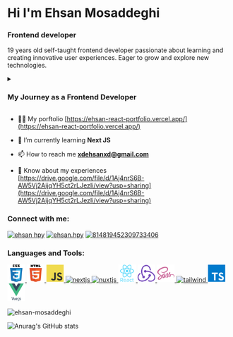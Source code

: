 <h1 >Hi I'm Ehsan Mosaddeghi</h1>
<h3 >Frontend developer</h3>

<p>
  19 years old self-taught frontend developer passionate about learning and creating innovative user experiences. Eager to grow and explore new technologies.
</p>

<details>
<summary><h3>My Journey as a Frontend Developer</h3></summary>
My fascination with frontend development began when I was just 16. I that I had a creative streak and a passion for working with design and colors. As I delved deeper into the world of coding, I realized that frontend development was the perfect blend of art and technology. I found myself drawn to the idea of bringing designs to life, creating interactive experiences, and making a visual impact. It was then that I knew I wanted to pursue a career in frontend development, and I've been hooked ever since!
</details>


- 👨‍💻 My porftolio [https://ehsan-react-portfolio.vercel.app/](https://ehsan-react-portfolio.vercel.app/)
  
- 🌱 I’m currently learning **Next JS**

- 📫 How to reach me **xdehsanxd@gmail.com**

- 📄 Know about my experiences [https://drive.google.com/file/d/1Aj4nrS6B-AW5Vj2AijqYH5ct2rLJezIi/view?usp=sharing](https://drive.google.com/file/d/1Aj4nrS6B-AW5Vj2AijqYH5ct2rLJezIi/view?usp=sharing)


<h3 align="left">Connect with me:</h3>
<p align="left">
<a href="https://linkedin.com/in/ehsan hpy" target="blank"><img align="center" src="https://raw.githubusercontent.com/rahuldkjain/github-profile-readme-generator/master/src/images/icons/Social/linked-in-alt.svg" alt="ehsan hpy" height="30" width="40" /></a>
<a href="https://instagram.com/ehsan.hpy" target="blank"><img align="center" src="https://raw.githubusercontent.com/rahuldkjain/github-profile-readme-generator/master/src/images/icons/Social/instagram.svg" alt="ehsan.hpy" height="30" width="40" /></a>
<a href="https://discord.gg/814819452309733406" target="blank"><img align="center" src="https://raw.githubusercontent.com/rahuldkjain/github-profile-readme-generator/master/src/images/icons/Social/discord.svg" alt="814819452309733406" height="30" width="40" /></a>
</p>

<h3 align="left">Languages and Tools:</h3>
<p align="left"> <a href="https://www.w3schools.com/css/" target="_blank" rel="noreferrer"> <img src="https://raw.githubusercontent.com/devicons/devicon/master/icons/css3/css3-original-wordmark.svg" alt="css3" width="40" height="40"/> </a> <a href="https://www.w3.org/html/" target="_blank" rel="noreferrer"> <img src="https://raw.githubusercontent.com/devicons/devicon/master/icons/html5/html5-original-wordmark.svg" alt="html5" width="40" height="40"/> </a> <a href="https://developer.mozilla.org/en-US/docs/Web/JavaScript" target="_blank" rel="noreferrer"> <img src="https://raw.githubusercontent.com/devicons/devicon/master/icons/javascript/javascript-original.svg" alt="javascript" width="40" height="40"/> </a> <a href="https://nextjs.org/" target="_blank" rel="noreferrer"> <img src="https://cdn.worldvectorlogo.com/logos/nextjs-2.svg" alt="nextjs" width="40" height="40"/> </a> <a href="https://nuxtjs.org/" target="_blank" rel="noreferrer"> <img src="https://www.vectorlogo.zone/logos/nuxtjs/nuxtjs-icon.svg" alt="nuxtjs" width="40" height="40"/> </a> <a href="https://reactjs.org/" target="_blank" rel="noreferrer"> <img src="https://raw.githubusercontent.com/devicons/devicon/master/icons/react/react-original-wordmark.svg" alt="react" width="40" height="40"/> </a> <a href="https://redux.js.org" target="_blank" rel="noreferrer"> <img src="https://raw.githubusercontent.com/devicons/devicon/master/icons/redux/redux-original.svg" alt="redux" width="40" height="40"/> </a> <a href="https://sass-lang.com" target="_blank" rel="noreferrer"> <img src="https://raw.githubusercontent.com/devicons/devicon/master/icons/sass/sass-original.svg" alt="sass" width="40" height="40"/> </a> <a href="https://tailwindcss.com/" target="_blank" rel="noreferrer"> <img src="https://www.vectorlogo.zone/logos/tailwindcss/tailwindcss-icon.svg" alt="tailwind" width="40" height="40"/> </a> <a href="https://www.typescriptlang.org/" target="_blank" rel="noreferrer"> <img src="https://raw.githubusercontent.com/devicons/devicon/master/icons/typescript/typescript-original.svg" alt="typescript" width="40" height="40"/> </a> <a href="https://vuejs.org/" target="_blank" rel="noreferrer"> <img src="https://raw.githubusercontent.com/devicons/devicon/master/icons/vuejs/vuejs-original-wordmark.svg" alt="vuejs" width="40" height="40"/> </a> </p>



<p><img src="https://github-readme-stats.vercel.app/api/top-langs?username=ehsan-mosaddeghi&show_icons=true&locale=en&layout=compact" alt="ehsan-mosaddeghi" /></p>

![Anurag's GitHub stats](https://github-readme-stats.vercel.app/api?username=Ehsan-Mosaddeghi&show_icons=true&theme=buefy)


